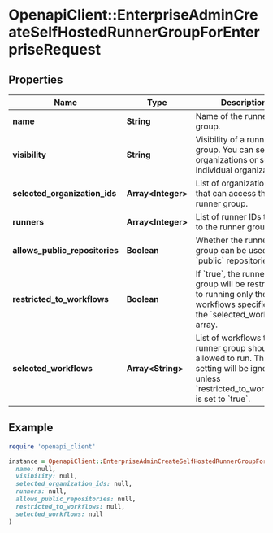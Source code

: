 # OpenapiClient::EnterpriseAdminCreateSelfHostedRunnerGroupForEnterpriseRequest

## Properties

| Name | Type | Description | Notes |
| ---- | ---- | ----------- | ----- |
| **name** | **String** | Name of the runner group. |  |
| **visibility** | **String** | Visibility of a runner group. You can select all organizations or select individual organization. | [optional] |
| **selected_organization_ids** | **Array&lt;Integer&gt;** | List of organization IDs that can access the runner group. | [optional] |
| **runners** | **Array&lt;Integer&gt;** | List of runner IDs to add to the runner group. | [optional] |
| **allows_public_repositories** | **Boolean** | Whether the runner group can be used by &#x60;public&#x60; repositories. | [optional][default to false] |
| **restricted_to_workflows** | **Boolean** | If &#x60;true&#x60;, the runner group will be restricted to running only the workflows specified in the &#x60;selected_workflows&#x60; array. | [optional][default to false] |
| **selected_workflows** | **Array&lt;String&gt;** | List of workflows the runner group should be allowed to run. This setting will be ignored unless &#x60;restricted_to_workflows&#x60; is set to &#x60;true&#x60;. | [optional] |

## Example

```ruby
require 'openapi_client'

instance = OpenapiClient::EnterpriseAdminCreateSelfHostedRunnerGroupForEnterpriseRequest.new(
  name: null,
  visibility: null,
  selected_organization_ids: null,
  runners: null,
  allows_public_repositories: null,
  restricted_to_workflows: null,
  selected_workflows: null
)
```

